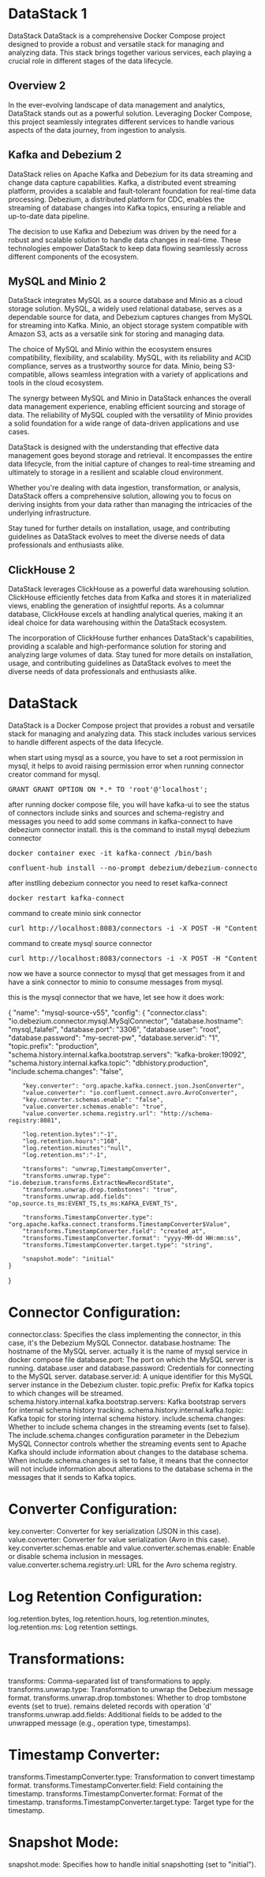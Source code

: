 # DataStack 1
DataStack
DataStack is a comprehensive Docker Compose project designed to provide a robust and versatile stack for managing and analyzing data. This stack brings together various services, each playing a crucial role in different stages of the data lifecycle.

## Overview 2
In the ever-evolving landscape of data management and analytics, DataStack stands out as a powerful solution. Leveraging Docker Compose, this project seamlessly integrates different services to handle various aspects of the data journey, from ingestion to analysis.

## Kafka and Debezium 2
DataStack relies on Apache Kafka and Debezium for its data streaming and change data capture capabilities. Kafka, a distributed event streaming platform, provides a scalable and fault-tolerant foundation for real-time data processing. Debezium, a distributed platform for CDC, enables the streaming of database changes into Kafka topics, ensuring a reliable and up-to-date data pipeline.

The decision to use Kafka and Debezium was driven by the need for a robust and scalable solution to handle data changes in real-time. These technologies empower DataStack to keep data flowing seamlessly across different components of the ecosystem.

## MySQL and Minio 2
DataStack integrates MySQL as a source database and Minio as a cloud storage solution. MySQL, a widely used relational database, serves as a dependable source for data, and Debezium captures changes from MySQL for streaming into Kafka. Minio, an object storage system compatible with Amazon S3, acts as a versatile sink for storing and managing data.

The choice of MySQL and Minio within the ecosystem ensures compatibility, flexibility, and scalability. MySQL, with its reliability and ACID compliance, serves as a trustworthy source for data. Minio, being S3-compatible, allows seamless integration with a variety of applications and tools in the cloud ecosystem.

The synergy between MySQL and Minio in DataStack enhances the overall data management experience, enabling efficient sourcing and storage of data. The reliability of MySQL coupled with the versatility of Minio provides a solid foundation for a wide range of data-driven applications and use cases.

DataStack is designed with the understanding that effective data management goes beyond storage and retrieval. It encompasses the entire data lifecycle, from the initial capture of changes to real-time streaming and ultimately to storage in a resilient and scalable cloud environment.

Whether you're dealing with data ingestion, transformation, or analysis, DataStack offers a comprehensive solution, allowing you to focus on deriving insights from your data rather than managing the intricacies of the underlying infrastructure.

Stay tuned for further details on installation, usage, and contributing guidelines as DataStack evolves to meet the diverse needs of data professionals and enthusiasts alike.

## ClickHouse 2
DataStack leverages ClickHouse as a powerful data warehousing solution. ClickHouse efficiently fetches data from Kafka and stores it in materialized views, enabling the generation of insightful reports. As a columnar database, ClickHouse excels at handling analytical queries, making it an ideal choice for data warehousing within the DataStack ecosystem.

The incorporation of ClickHouse further enhances DataStack's capabilities, providing a scalable and high-performance solution for storing and analyzing large volumes of data. Stay tuned for more details on installation, usage, and contributing guidelines as DataStack evolves to meet the diverse needs of data professionals and enthusiasts alike.


# DataStack
DataStack is a Docker Compose project that provides a robust and versatile stack for managing and analyzing data. This stack includes various services to handle different aspects of the data lifecycle.


when start using mysql as a source, you have to set a root permission in mysql, it helps to avoid raising permission error when running connector creator command for mysql.

<pre>
GRANT GRANT OPTION ON *.* TO 'root'@'localhost';
</pre>

after running docker compose file, you will have kafka-ui to see the status of connectors include sinks and sources and schema-registry and messages
you need to add some commans in kafka-connect to have debezium connector install. this is the command to install mysql debezium connector

<pre>
docker container exec -it kafka-connect /bin/bash
</pre>

<pre>
confluent-hub install --no-prompt debezium/debezium-connector-mysql:latest
</pre>

after instlling debezium connector you need to reset kafka-connect

<pre>
docker restart kafka-connect
</pre>

command to create minio sink connector

<pre>
curl http://localhost:8083/connectors -i -X POST -H "Content-Type:application/json" -d "@/connectors/minio-sink.properties"
</pre>

command to create mysql source connector

<pre>
curl http://localhost:8083/connectors -i -X POST -H "Content-Type:application/json" -d "@/connectors/mysql-source.properties"
</pre>

now we have a source connector to mysql that get messages from it and have a sink connector to minio to consume messages from mysql.


this is the mysql connector that we have, let see how it does work:

{
    "name": "mysql-source-v55", 
    "config": {
        "connector.class": "io.debezium.connector.mysql.MySqlConnector", 
        "database.hostname": "mysql_falafel", 
        "database.port": "3306", 
        "database.user": "root", 
        "database.password": "my-secret-pw", 
        "database.server.id": "1", 
        "topic.prefix": "production", 
        "schema.history.internal.kafka.bootstrap.servers": "kafka-broker:19092", 
        "schema.history.internal.kafka.topic": "dbhistory.production", 
        "include.schema.changes": "false",

        "key.converter": "org.apache.kafka.connect.json.JsonConverter",
        "value.converter": "io.confluent.connect.avro.AvroConverter",
        "key.converter.schemas.enable": "false",
        "value.converter.schemas.enable": "true",
        "value.converter.schema.registry.url": "http://schema-registry:8081",

        "log.retention.bytes":"-1",
        "log.retention.hours":"168",       
        "log.retention.minutes":"null",
        "log.retention.ms":"-1",
        
        "transforms": "unwrap,TimestampConverter",
        "transforms.unwrap.type": "io.debezium.transforms.ExtractNewRecordState",
        "transforms.unwrap.drop.tombstones": "true",
        "transforms.unwrap.add.fields": "op,source.ts_ms:EVENT_TS,ts_ms:KAFKA_EVENT_TS",

        "transforms.TimestampConverter.type": "org.apache.kafka.connect.transforms.TimestampConverter$Value",
        "transforms.TimestampConverter.field": "created_at",
        "transforms.TimestampConverter.format": "yyyy-MM-dd HH:mm:ss",
        "transforms.TimestampConverter.target.type": "string",

        "snapshot.mode": "initial"
    }
}


# Connector Configuration:

connector.class: Specifies the class implementing the connector, in this case, it's the Debezium MySQL Connector.
database.hostname: The hostname of the MySQL server. actually it is the name of mysql service in docker compose file
database.port: The port on which the MySQL server is running.
database.user and database.password: Credentials for connecting to the MySQL server.
database.server.id: A unique identifier for this MySQL server instance in the Debezium cluster.
topic.prefix: Prefix for Kafka topics to which changes will be streamed.
schema.history.internal.kafka.bootstrap.servers: Kafka bootstrap servers for internal schema history tracking.
schema.history.internal.kafka.topic: Kafka topic for storing internal schema history.
include.schema.changes: Whether to include schema changes in the streaming events (set to false).
The include.schema.changes configuration parameter in the Debezium MySQL Connector controls whether the streaming events sent to Apache Kafka should include information about changes to the database schema. When include.schema.changes is set to false, it means that the connector will not include information about alterations to the database schema in the messages that it sends to Kafka topics.

# Converter Configuration:

key.converter: Converter for key serialization (JSON in this case).
value.converter: Converter for value serialization (Avro in this case).
key.converter.schemas.enable and value.converter.schemas.enable: Enable or disable schema inclusion in messages.
value.converter.schema.registry.url: URL for the Avro schema registry.

# Log Retention Configuration:

log.retention.bytes, log.retention.hours, log.retention.minutes, log.retention.ms: Log retention settings.


# Transformations:

transforms: Comma-separated list of transformations to apply.
transforms.unwrap.type: Transformation to unwrap the Debezium message format.
transforms.unwrap.drop.tombstones: Whether to drop tombstone events (set to true). remains deleted records with operation 'd'
transforms.unwrap.add.fields: Additional fields to be added to the unwrapped message (e.g., operation type, timestamps).

# Timestamp Converter:

transforms.TimestampConverter.type: Transformation to convert timestamp format.
transforms.TimestampConverter.field: Field containing the timestamp.
transforms.TimestampConverter.format: Format of the timestamp.
transforms.TimestampConverter.target.type: Target type for the timestamp.

# Snapshot Mode:

snapshot.mode: Specifies how to handle initial snapshotting (set to "initial").